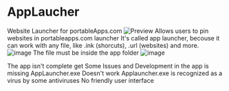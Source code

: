 # AppLaucher
Website Launcher for portableApps.com
![Preview](https://user-images.githubusercontent.com/83312643/146023677-55377970-aa60-469a-9e57-d53acf7307e7.png)
Allows users to pin websites in portableapps.com launcher
It's called app launcher, becouse it can work with any file, like .ink (shorcuts), .url (websites) and more.
![image](https://user-images.githubusercontent.com/83312643/146023908-06bdd6bb-9471-465e-b905-b13ea29bb546.png)
The file must be inside the app folder
![image](https://user-images.githubusercontent.com/83312643/146024064-a143ba4f-be2f-4020-8f1c-291aaec10484.png)

The app isn't complete get
Some Issues and Development in the app is missing
AppLauncher.exe Doesn't work 
Applauncher.exe is recognized as a virus by some antiviruses
No friendly user interface

